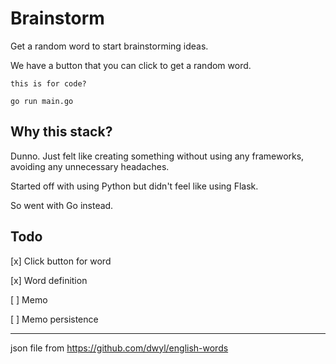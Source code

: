 # Brainstorm
Get a random word to start brainstorming ideas. 

We have a button that you can click to get a random word.

`this is for code?`

`go run main.go`

## Why this stack? 
Dunno. Just felt like creating something without using any frameworks, avoiding any unnecessary headaches.

Started off with using Python but didn't feel like using Flask.

So went with Go instead. 

## Todo
[x] Click button for word

[x] Word definition

[ ] Memo

[ ] Memo persistence

---

json file from https://github.com/dwyl/english-words